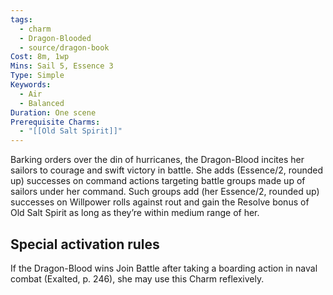 ```yaml
---
tags:
  - charm
  - Dragon-Blooded
  - source/dragon-book
Cost: 8m, 1wp
Mins: Sail 5, Essence 3
Type: Simple
Keywords:
  - Air
  - Balanced
Duration: One scene
Prerequisite Charms:
  - "[[Old Salt Spirit]]"
---
```

Barking orders over the din of hurricanes, the Dragon-Blood incites her sailors to courage and swift victory in battle. She adds (Essence/2, rounded up) successes on command actions targeting battle groups made up of sailors under her command. Such groups add (her Essence/2, rounded up) successes on Willpower rolls against rout and gain the Resolve bonus of Old Salt Spirit as long as they’re within medium range of her. 

## Special activation rules

If the Dragon-Blood wins Join Battle after taking a boarding action in naval combat (Exalted, p. 246), she may use this Charm reflexively.